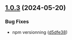 ## [1.0.3](https://github.com/prncss-xyz/zustand-optics/compare/v1.0.2...v1.0.3) (2024-05-20)

### Bug Fixes

- npm versionning ([d5dfe38](https://github.com/prncss-xyz/zustand-optics/commit/d5dfe38f92562a057538f1e1edce7ace4de262ed))



